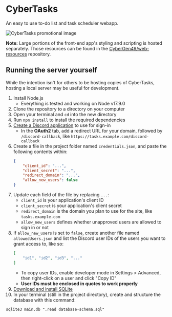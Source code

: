 
# CyberTasks
An easy to use to-do list and task scheduler webapp.

![CyberTasks promotional image](/assets/promo.png)

**Note:** Large portions of the front-end app's styling and scripting is hosted separately. Those resources can be found in the [CyberGen49/web-resources](https://github.com/CyberGen49/web-resources) repository.

## Running the server yourself
While the intention isn't for others to be hosting copies of CyberTasks, hosting a local server may be useful for development.

1. Install Node.js
    * Everything is tested and working on Node v17.9.0
1. Clone the repository to a directory on your computer
1. Open your terminal and `cd` into the new directory
1. Run `npm install` to install the required dependencies
1. [Create a Discord application](https://discord.com/developers/applications) to use for sign-in
    * In the **OAuth2** tab, add a redirect URL for your domain, followed by `/discord-callback`, like `https://tasks.example.com/discord-callback`
1. Create a file in the project folder named `credentials.json`, and paste the following contents within:  
    ```json
    {
        "client_id": "...",
        "client_secret": "...",
        "redirect_domain": "...",
        "allow_new_users": false
    }
    ```
1. Update each field of the file by replacing `...`:
    * `client_id` is your application's client ID
    * `client_secret` is your application's client secret
    * `redirect_domain` is the domain you plan to use for the site, like `tasks.example.com`
    * `allow_new_users` defines whether unapproved users are allowed to sign in or not
1. If `allow_new_users` is set to `false`, create another file named `allowedUsers.json` and list the Discord user IDs of the users you want to grant access to, like so:
    ```json
    [
        "id1", "id2", "id3", "..."
    ]
    ```
    * To copy user IDs, enable developer mode in Settings > Advanced, then right-click on a user and click "Copy ID"
    * **User IDs must be enclosed in quotes to work properly**
1. [Download and install SQLite](https://www.sqlite.org/download.html)
1. In your terminal (still in the project directory), create and structure the database with this command:
```
sqlite3 main.db ".read database-schema.sql"
```
